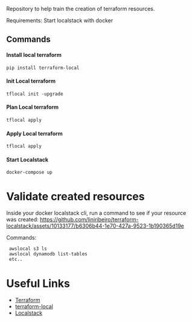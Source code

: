 Repository to help train the creation of terraform resources.

Requirements: Start localstack with docker

## Commands
#### Install local terraform
```
pip install terraform-local
```

#### Init Local terraform
```
tflocal init -upgrade
```

#### Plan Local terraform
```
tflocal apply
```

#### Apply Local terraform
```
tflocal apply
```

#### Start Localstack
```
docker-compose up
```

# Validate created resources
Inside  your docker localstack cli, run a command to see if your resource was created:
https://github.com/liniribeiro/terraform-localstack/assets/10133177/b6306b44-1e70-427a-9523-1b190365d19e

Commands: 
```
 awslocal s3 ls
 awslocal dynamodb list-tables
 etc..
 ```

# Useful Links

- [Terraform](https://registry.terraform.io/providers/hashicorp/aws/latest/docs)
- [terraform-local](https://github.com/localstack/terraform-local)
- [Localstack](https://docs.localstack.cloud/overview/)
